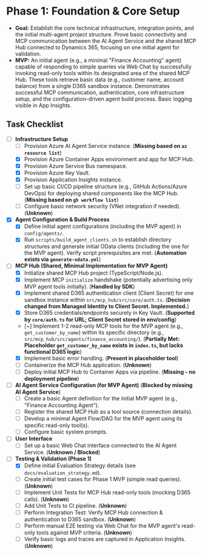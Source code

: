 # Phase 1: Foundation & Core Setup

*   **Goal:** Establish the core technical infrastructure, integration points, and the initial multi-agent project structure. Prove basic connectivity and MCP communication between the AI Agent Service and the shared MCP Hub connected to Dynamics 365, focusing on one initial agent for validation.
*   **MVP:** An initial agent (e.g., a minimal "Finance Accounting" agent) capable of responding to simple queries via Web Chat by successfully invoking read-only tools within its designated area of the shared MCP Hub. These tools retrieve basic data (e.g., customer name, account balance) from a single D365 sandbox instance. Demonstrates successful MCP communication, authentication, core infrastructure setup, and the configuration-driven agent build process. Basic logging visible in App Insights.

## Task Checklist

-   [ ] **Infrastructure Setup**
    -   [ ] Provision Azure AI Agent Service instance. (**Missing based on `az resource list`**)
    -   [x] Provision Azure Container Apps environment and app for MCP Hub.
    -   [x] Provision Azure Service Bus namespace.
    -   [x] Provision Azure Key Vault.
    -   [x] Provision Application Insights instance.
    -   [ ] Set up basic CI/CD pipeline structure (e.g., GitHub Actions/Azure DevOps) for deploying shared components like the MCP Hub. (**Missing based on `gh workflow list`**)
    -   [ ] Configure basic network security (VNet integration if needed). (**Unknown**)
-   [x] **Agent Configuration & Build Process**
    -   [x] Define initial agent configurations (including the MVP agent) in `config/agents/`.
    -   [x] Run `scripts/build_agent_clients.sh` to establish directory structures and generate initial OData clients (including the one for the MVP agent). Verify script prerequisites are met. (**Automation exists via `generate-odata.yml`**)
-   [ ] **MCP Hub (Shared, Minimal Implementation for MVP Agent)**
    -   [x] Initialize shared MCP Hub project (TypeScript/Node.js).
    -   [x] Implement MCP `initialize` handshake (potentially advertising only MVP agent tools initially). (**Handled by SDK**)
    -   [x] Implement shared D365 authentication client (Client Secret) for one sandbox instance within `src/mcp_hub/src/core/auth.ts`. (**Decision changed from Managed Identity to Client Secret. Implemented.**)
    -   [x] Store D365 credentials/endpoints securely in Key Vault. (**Supported by `core/auth.ts` for URL; Client Secret stored in env/config**)
    -   [~] Implement 1-2 read-only MCP tools for the MVP agent (e.g., `get_customer_by_name`) within its specific directory (e.g., `src/mcp_hub/src/agents/finance_accounting/`). (**Partially Met: Placeholder `get_customer_by_name` exists in `index.ts`, but lacks functional D365 logic**)
    -   [x] Implement basic error handling. (**Present in placeholder tool**)
    -   [ ] Containerize the MCP Hub application. (**Unknown**)
    -   [ ] Deploy initial MCP Hub to Container Apps via pipeline. (**Missing - no deployment pipeline**)
-   [ ] **AI Agent Service Configuration (for MVP Agent)** (**Blocked by missing AI Agent Service**)
    -   [ ] Create a basic Agent definition for the initial MVP agent (e.g., "Finance Accounting Agent").
    *   [ ] Register the shared MCP Hub as a tool source (connection details).
    *   [ ] Develop a minimal Agent Flow/DAG for the MVP agent using its specific read-only tool(s).
    *   [ ] Configure basic system prompts.
-   [ ] **User Interface**
    *   [ ] Set up a basic Web Chat interface connected to the AI Agent Service. (**Unknown / Blocked**)
-   [ ] **Testing & Validation (Phase 1)**
    *   [x] Define initial Evaluation Strategy details (see `docs/evaluation_strategy.md`).
    *   [ ] Create initial test cases for Phase 1 MVP (simple read queries). (**Unknown**)
    *   [ ] Implement Unit Tests for MCP Hub read-only tools (mocking D365 calls). (**Unknown**)
    *   [ ] Add Unit Tests to CI pipeline. (**Unknown**)
    *   [ ] Perform Integration Test: Verify MCP Hub connection & authentication to D365 sandbox. (**Unknown**)
    *   [ ] Perform manual E2E testing via Web Chat for the MVP agent's read-only tools against MVP criteria. (**Unknown**)
    *   [ ] Verify basic logs and traces are captured in Application Insights. (**Unknown**)
